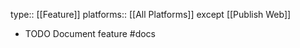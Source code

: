 type:: [[Feature]]
platforms:: [[All Platforms]] except [[Publish Web]]

- TODO Document feature #docs